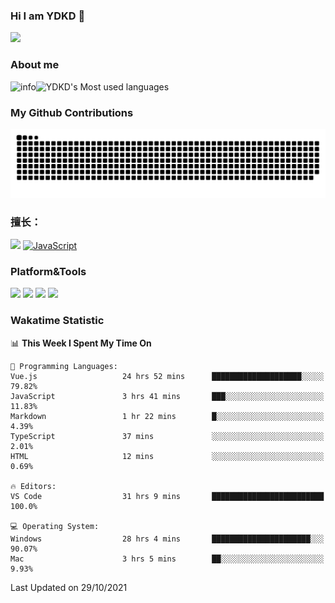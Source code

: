 ### Hi I am YDKD 👋

![](https://visitor-badge.glitch.me/badge?page_id=YDKD.readme)

### About me
![info](https://github-readme-stats.vercel.app/api?username=YDKD&show_icons=true&theme=cobalt)![YDKD's Most used languages](https://github-readme-stats.vercel.app/api/top-langs/?username=YDKD&layout=compact&hide_border=true&langs_count=8)

### My Github Contributions
![](https://raw.githubusercontent.com/YDKD/YDKD/main/assets/github-contribution-grid-snake.svg)

### 擅长：<br />
[![](https://img.shields.io/badge/-Vue.js-007396?style=flat-square&logo=Vue.js&logoColor=#4FC08D)](https://cn.vuejs.org/)
[![JavaScript](https://img.shields.io/badge/-JavaScript-f7e018?style=flat-square&logo=javascript&logoColor=white)]()

### Platform&Tools <br/>

[![]( https://img.shields.io/badge/macOS-Big%20Sur-292e33?style=flat-square&logo=apple&logoColor=ffffff )]() [![](https://img.shields.io/badge/Windows-10-2376bc?style=flat-square&logo=windows&logoColor=ffffff)]() [![]( https://img.shields.io/badge/IDE-Visual%20Studio%20Code-blue?style=flat-square&logo=visual-studio-code&logoColor=ffffff )]() [![]( https://img.shields.io/badge/iPhone-12-999999?style=flat-square&logo=apple&logoColor=ffffff)]() <br />

### Wakatime Statistic
<!--START_SECTION:waka-->
📊 **This Week I Spent My Time On** 

```text
💬 Programming Languages: 
Vue.js                   24 hrs 52 mins      ████████████████████░░░░░   79.82% 
JavaScript               3 hrs 41 mins       ███░░░░░░░░░░░░░░░░░░░░░░   11.83% 
Markdown                 1 hr 22 mins        █░░░░░░░░░░░░░░░░░░░░░░░░   4.39% 
TypeScript               37 mins             ░░░░░░░░░░░░░░░░░░░░░░░░░   2.01% 
HTML                     12 mins             ░░░░░░░░░░░░░░░░░░░░░░░░░   0.69%

🔥 Editors: 
VS Code                  31 hrs 9 mins       █████████████████████████   100.0%

💻 Operating System: 
Windows                  28 hrs 4 mins       ██████████████████████░░░   90.07% 
Mac                      3 hrs 5 mins        ██░░░░░░░░░░░░░░░░░░░░░░░   9.93%

```


 Last Updated on 29/10/2021
<!--END_SECTION:waka-->

<!--
**YDKD/YDKD** is a ✨ _special_ ✨ repository because its `README.md` (this file) appears on your GitHub profile.

Here are some ideas to get you started:

- 🔭 I’m currently working on ...
- 🌱 I’m currently learning ...
- 👯 I’m looking to collaborate on ...
- 🤔 I’m looking for help with ...
- 💬 Ask me about ...
- 📫 How to reach me: ...
- 😄 Pronouns: ...
- ⚡ Fun fact: ...
-->
